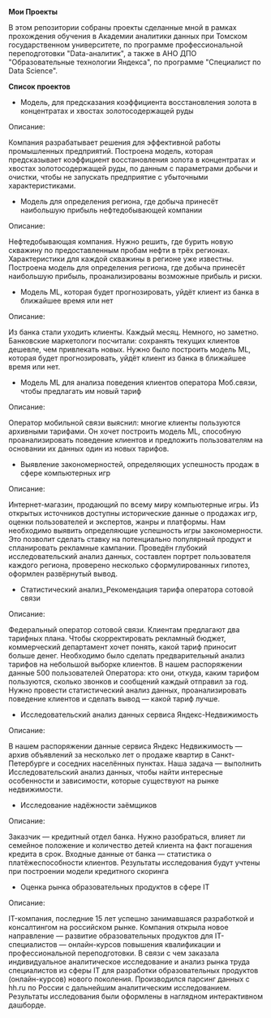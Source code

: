 **Мои Проекты**

В этом репозитории собраны проекты сделанные мной в рамках прохождения обучения в Академии аналитики данных при Томском государственном университете, по программе профессиональной переподготовки "Data-аналитик", а также в АНО ДПО "Образовательные технологии Яндекса", по программе "Специалист по Data Science".

**Список проектов**

- Модель, для предсказания коэффициента восстановления золота в концентратах и хвостах золотосодержащей руды

Описание:

Компания разрабатывает решения для эффективной работы промышленных предприятий. Построена модель, которая предсказывает коэффициент восстановления золота в концентратах и хвостах золотосодержащей руды, по данным с параметрами добычи и очистки, чтобы не запускать предприятие с убыточными характеристиками.

- Модель для определения региона, где добыча принесёт наибольшую прибыль нефтедобывающей компании

Описание:

Нефтедобывающая компания. Нужно решить, где бурить новую скважину по предоставленным пробам нефти в трёх регионах. Характеристики для каждой скважины в регионе уже известны. Построена модель для определения региона, где добыча принесёт наибольшую прибыль, проанализированы возможные прибыль и риски.

- Модель ML, которая будет прогнозировать, уйдёт клиент из банка в ближайшее время или нет

Описание:

Из банка стали уходить клиенты. Каждый месяц. Немного, но заметно. Банковские маркетологи посчитали: сохранять текущих клиентов дешевле, чем привлекать новых. Нужно было построить модель ML, которая будет прогнозировать, уйдёт клиент из банка в ближайшее время или нет.

- Модель ML для анализа поведения клиентов оператора Моб.связи, чтобы предлагать им  новый тариф

Описание:

Оператор мобильной связи выяснил: многие клиенты пользуются архивными тарифами. Он хочет построить модель ML, способную проанализировать поведение клиентов и предложить пользователям на основании их данных один из  новых тарифов.

- Выявление закономерностей, определяющих успешность продаж в сфере компьютерных игр

Описание:

Интернет-магазин, продающий по всему миру компьютерные игры. Из открытых источников доступны исторические данные о продажах игр, оценки пользователей и экспертов, жанры и платформы. Нам необходимо выявить определяющие успешность игры закономерности. Это позволит сделать ставку на потенциально популярный продукт и спланировать рекламные кампании. Проведён глубокий исследовательский анализ данных, составлен портрет пользователя каждого региона, проверено несколько сформулированных гипотез, оформлен развёрнутый вывод.

- Статистический анализ_Рекомендация тарифа оператора сотовой связи

Описание:

Федеральный оператор сотовой связи. Клиентам предлагают два тарифных плана. Чтобы скорректировать рекламный бюджет, коммерческий департамент хочет понять, какой тариф приносит больше денег. Необходимо было сделать предварительный анализ тарифов на небольшой выборке клиентов. В нашем распоряжении данные 500 пользователей Оператора: кто они, откуда, каким тарифом пользуются, сколько звонков и сообщений каждый отправил за год. Нужно провести статистический анализ данных, проанализировать поведение клиентов и сделать вывод — какой тариф лучше.

- Исследовательский анализ данных сервиса Яндекс-Недвижимость

Описание:

В нашем распоряжении данные сервиса Яндекс Недвижимость — архив объявлений за несколько лет о продаже квартир в Санкт-Петербурге и соседних населённых пунктах. Наша задача — выполнить Исследовательский анализ данных, чтобы найти интересные особенности и зависимости, которые существуют на рынке недвижимости.

- Исследование надёжности заёмщиков

Описание:

Заказчик — кредитный отдел банка. Нужно разобраться, влияет ли семейное положение и количество детей клиента на факт погашения кредита в срок. Входные данные от банка — статистика о платёжеспособности клиентов. Результаты исследования будут учтены при построении модели кредитного скоринга

- Оценка рынка образовательных продуктов в сфере IT

Описание:

IT-компания, последние 15 лет успешно занимавшаяся разработкой и консалтингом на российском рынке. Компания открыла новое направление — развитие образовательных продуктов для IT-специалистов — онлайн-курсов повышения квалификации и профессиональной переподготовки. В связи с чем заказала индивидуальное аналитическое исследование и анализ рынка труда специалистов из сферы IT для разработки образовательных продуктов (онлайн-курсов) нового поколения. Производился парсинг данных с hh.ru по России с дальнейшим аналитическим исследованием. Результаты исследования были оформлены в наглядном интерактивном дашборде.

